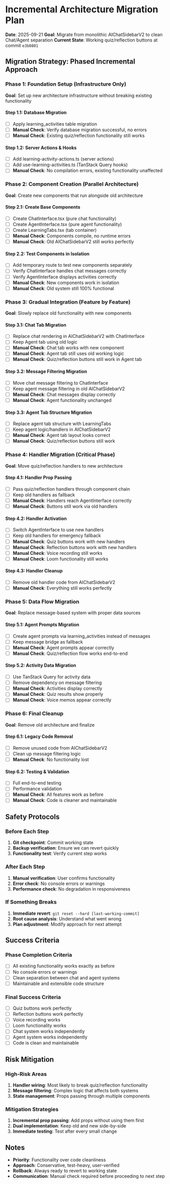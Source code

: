 # Incremental Architecture Migration Plan
**Date**: 2025-09-21
**Goal**: Migrate from monolithic AIChatSidebarV2 to clean Chat/Agent separation
**Current State**: Working quiz/reflection buttons at commit `e3b0801`

## Migration Strategy: Phased Incremental Approach

### Phase 1: Foundation Setup (Infrastructure Only)
**Goal**: Set up new architecture infrastructure without breaking existing functionality

#### Step 1.1: Database Migration
- [ ] Apply learning_activities table migration
- [ ] **Manual Check**: Verify database migration successful, no errors
- [ ] **Manual Check**: Existing quiz/reflection functionality still works

#### Step 1.2: Server Actions & Hooks
- [ ] Add learning-activity-actions.ts (server actions)
- [ ] Add use-learning-activities.ts (TanStack Query hooks)
- [ ] **Manual Check**: No compilation errors, existing functionality unaffected

### Phase 2: Component Creation (Parallel Architecture)
**Goal**: Create new components that run alongside old architecture

#### Step 2.1: Create Base Components
- [ ] Create ChatInterface.tsx (pure chat functionality)
- [ ] Create AgentInterface.tsx (pure agent functionality)
- [ ] Create LearningTabs.tsx (tab container)
- [ ] **Manual Check**: Components compile, no runtime errors
- [ ] **Manual Check**: Old AIChatSidebarV2 still works perfectly

#### Step 2.2: Test Components in Isolation
- [ ] Add temporary route to test new components separately
- [ ] Verify ChatInterface handles chat messages correctly
- [ ] Verify AgentInterface displays activities correctly
- [ ] **Manual Check**: New components work in isolation
- [ ] **Manual Check**: Old system still 100% functional

### Phase 3: Gradual Integration (Feature by Feature)
**Goal**: Slowly replace old functionality with new components

#### Step 3.1: Chat Tab Migration
- [ ] Replace chat rendering in AIChatSidebarV2 with ChatInterface
- [ ] Keep Agent tab using old logic
- [ ] **Manual Check**: Chat tab works with new component
- [ ] **Manual Check**: Agent tab still uses old working logic
- [ ] **Manual Check**: Quiz/reflection buttons still work in Agent tab

#### Step 3.2: Message Filtering Migration
- [ ] Move chat message filtering to ChatInterface
- [ ] Keep agent message filtering in old AIChatSidebarV2
- [ ] **Manual Check**: Chat messages display correctly
- [ ] **Manual Check**: Agent functionality unchanged

#### Step 3.3: Agent Tab Structure Migration
- [ ] Replace agent tab structure with LearningTabs
- [ ] Keep agent logic/handlers in AIChatSidebarV2
- [ ] **Manual Check**: Agent tab layout looks correct
- [ ] **Manual Check**: Quiz/reflection buttons still work

### Phase 4: Handler Migration (Critical Phase)
**Goal**: Move quiz/reflection handlers to new architecture

#### Step 4.1: Handler Prop Passing
- [ ] Pass quiz/reflection handlers through component chain
- [ ] Keep old handlers as fallback
- [ ] **Manual Check**: Handlers reach AgentInterface correctly
- [ ] **Manual Check**: Buttons still work via old handlers

#### Step 4.2: Handler Activation
- [ ] Switch AgentInterface to use new handlers
- [ ] Keep old handlers for emergency fallback
- [ ] **Manual Check**: Quiz buttons work with new handlers
- [ ] **Manual Check**: Reflection buttons work with new handlers
- [ ] **Manual Check**: Voice recording still works
- [ ] **Manual Check**: Loom functionality still works

#### Step 4.3: Handler Cleanup
- [ ] Remove old handler code from AIChatSidebarV2
- [ ] **Manual Check**: Everything still works perfectly

### Phase 5: Data Flow Migration
**Goal**: Replace message-based system with proper data sources

#### Step 5.1: Agent Prompts Migration
- [ ] Create agent prompts via learning_activities instead of messages
- [ ] Keep message bridge as fallback
- [ ] **Manual Check**: Agent prompts appear correctly
- [ ] **Manual Check**: Quiz/reflection flow works end-to-end

#### Step 5.2: Activity Data Migration
- [ ] Use TanStack Query for activity data
- [ ] Remove dependency on message filtering
- [ ] **Manual Check**: Activities display correctly
- [ ] **Manual Check**: Quiz results show properly
- [ ] **Manual Check**: Voice memos appear correctly

### Phase 6: Final Cleanup
**Goal**: Remove old architecture and finalize

#### Step 6.1: Legacy Code Removal
- [ ] Remove unused code from AIChatSidebarV2
- [ ] Clean up message filtering logic
- [ ] **Manual Check**: No functionality lost

#### Step 6.2: Testing & Validation
- [ ] Full end-to-end testing
- [ ] Performance validation
- [ ] **Manual Check**: All features work as before
- [ ] **Manual Check**: Code is cleaner and maintainable

## Safety Protocols

### Before Each Step
1. **Git checkpoint**: Commit working state
2. **Backup verification**: Ensure we can revert quickly
3. **Functionality test**: Verify current step works

### After Each Step
1. **Manual verification**: User confirms functionality
2. **Error check**: No console errors or warnings
3. **Performance check**: No degradation in responsiveness

### If Something Breaks
1. **Immediate revert**: `git reset --hard [last-working-commit]`
2. **Root cause analysis**: Understand what went wrong
3. **Plan adjustment**: Modify approach for next attempt

## Success Criteria

### Phase Completion Criteria
- [ ] All existing functionality works exactly as before
- [ ] No console errors or warnings
- [ ] Clean separation between chat and agent systems
- [ ] Maintainable and extensible code structure

### Final Success Criteria
- [ ] Quiz buttons work perfectly
- [ ] Reflection buttons work perfectly
- [ ] Voice recording works
- [ ] Loom functionality works
- [ ] Chat system works independently
- [ ] Agent system works independently
- [ ] Code is clean and maintainable

## Risk Mitigation

### High-Risk Areas
1. **Handler wiring**: Most likely to break quiz/reflection functionality
2. **Message filtering**: Complex logic that affects both systems
3. **State management**: Props passing through multiple components

### Mitigation Strategies
1. **Incremental prop passing**: Add props without using them first
2. **Dual implementation**: Keep old and new side-by-side
3. **Immediate testing**: Test after every small change

## Notes
- **Priority**: Functionality over code cleanliness
- **Approach**: Conservative, test-heavy, user-verified
- **Rollback**: Always ready to revert to working state
- **Communication**: Manual check required before proceeding to next step